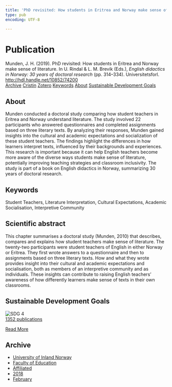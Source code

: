 ```yaml
---
title: 'PhD revisited: How students in Eritrea and Norway make sense of literature'
type: pub
encoding: UTF-8

---
```

<h1>Publication</h1>
<article id="csl-bib-container-LP3XHF3X" class="csl-bib-container">
  <div class="csl-bib-body"> <div class="csl-entry">Munden, J. H. (2019). PhD revisited: How students in Eritrea and Norway make sense of literature. In U. Rindal &#38; L. M. Brevik (Eds.), <i>English didactics in Norway: 30 years of doctoral research</i> (pp. 314–334). Universitetsforl. <a href="http://hdl.handle.net/10852/74200">http://hdl.handle.net/10852/74200</a></div> </div>
  <div class="csl-bib-buttons">
    <a href="#taxonomy-article-LP3XHF3X" alt="archive" class="csl-bib-button">Archive</a>
    <a href="https://app.cristin.no/results/show.jsf?id=1568913" alt="Cristin" class="csl-bib-button">Cristin</a>
    <a href="http://zotero.org/groups/5881554/items/LP3XHF3X" alt="Zotero" class="csl-bib-button">Zotero</a>
    <a href="#keywords-article-LP3XHF3X" alt="keywords" class="csl-bib-button">Keywords</a>
    <a href="#about-article-LP3XHF3X" alt="about_pub" class="csl-bib-button">About</a>
    <a href="#sdg-article-LP3XHF3X" alt="sdg" class="csl-bib-button">Sustainable Development Goals</a>
  </div>
  <div id="csl-bib-meta-container-LP3XHF3X"></div>
</article>
<div id="csl-bib-meta-LP3XHF3X" class="csl-bib-meta">
  <article id="about-article-LP3XHF3X" class="about_pub-article">
    <h1>About</h1>
    Munden conducted a doctoral study comparing how student teachers in Eritrea and Norway understand literature. The study involved 22 participants who answered questionnaires and completed assignments based on three literary texts. By analyzing their responses, Munden gained insights into the cultural and academic expectations and socialization of these student teachers. The findings highlight the differences in how learners interpret texts, influenced by their backgrounds and experiences. This research is important because it can help English teachers become more aware of the diverse ways students make sense of literature, potentially improving teaching strategies and classroom inclusivity. The study is part of a book on English didactics in Norway, summarizing 30 years of doctoral research.
  </article>
  <article id="keywords-article-LP3XHF3X" class="keywords-article">
    <h1>Keywords</h1>
    Student Teachers, Literature Interpretation, Cultural Expectations, Academic Socialisation, Interpretive Community
  </article>
  <article id="abstract-article-LP3XHF3X" class="abstract-article">
    <h1>Scientific abstract</h1>
    This chapter summarises a doctoral study (Munden, 2010) that describes, compares and explains how student teachers make sense of literature. The twenty-two participants were student teachers of English in either Norway or Eritrea. They first wrote answers to a questionnaire and then to assignments based on three literary texts. How and what they wrote provides insight into their cultural and academic expectations and socialisation, both as members of an interpretive community and as individuals. These insights can contribute to raising English teachers’ awareness of how differently learners make sense of texts in their own classrooms.
  </article>
  <article id="sdg-article-LP3XHF3X" class="sdg-article">
    <h1>Sustainable Development Goals</h1>
    <div class="sdg-container"><div id="sdg4" class="sdg">
        <img src="{{< params subfolder >}}images/sdg/sdg04_en.png" class="image" alt="SDG 4">
        <div class="sdg-overlay">
          <a href="/en/archive/?key=?sdg=4#archive" class="sdg-publication-count"><span>1352</span> publications</a>
          <p><a href="https://sdgs.un.org/goals/goal4" class="sdg-read-more">Read More</a></p>
        </div>
      </div></div>
  </article>
  <article id="taxonomy-article-LP3XHF3X" class="taxonomy-article">
    <h1>Archive</h1>
    <ul>
      <li>
        <a href="/en/archive/?key=3DCRN523">University of Inland Norway</a>
      </li>
      <li>
        <a href="/en/archive/?key=WYNZA47F">Faculty of Education</a>
      </li>
      <li>
        <a href="/en/archive/?key=2ZAN5K7T">Affiliated</a>
      </li>
      <li>
        <a href="/en/archive/?key=QU482WF9">2018</a>
      </li>
      <li>
        <a href="/en/archive/?key=MFA8W9D7">February</a>
      </li>
    </ul>
  </article>
</div>
